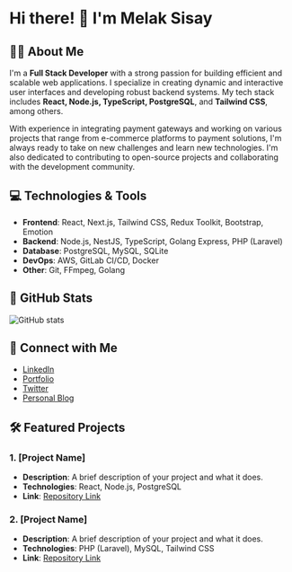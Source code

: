 # Hi there! 👋 I'm Melak Sisay

## 👨‍💻 About Me
I'm a **Full Stack Developer** with a strong passion for building efficient and scalable web applications. I specialize in creating dynamic and interactive user interfaces and developing robust backend systems. My tech stack includes **React, Node.js, TypeScript, PostgreSQL**, and **Tailwind CSS**, among others. 

With experience in integrating payment gateways and working on various projects that range from e-commerce platforms to payment solutions, I'm always ready to take on new challenges and learn new technologies. I'm also dedicated to contributing to open-source projects and collaborating with the development community.

## 💻 Technologies & Tools
- **Frontend**: React, Next.js, Tailwind CSS, Redux Toolkit, Bootstrap, Emotion
- **Backend**: Node.js, NestJS, TypeScript, Golang Express, PHP (Laravel)
- **Database**: PostgreSQL, MySQL, SQLite
- **DevOps**: AWS, GitLab CI/CD, Docker
- **Other**: Git, FFmpeg, Golang

## 🚀 GitHub Stats
![GitHub stats](https://github-readme-stats.vercel.app/api?username=your-username&show_icons=true&hide_title=true&hide_border=true&count_private=true&theme=radical)

## 🔗 Connect with Me
- [LinkedIn](https://www.linkedin.com/in/melake-sisay-ab6a3a105)
- [Portfolio](https://example.com)
- [Twitter](https://x.com/MelakeSisay)
- [Personal Blog](https://example.com)

## 🛠️ Featured Projects
### 1. **[Project Name]**
- **Description**: A brief description of your project and what it does.
- **Technologies**: React, Node.js, PostgreSQL
- **Link**: [Repository Link](https://github.com/your-username/project-name)

### 2. **[Project Name]**
- **Description**: A brief description of your project and what it does.
- **Technologies**: PHP (Laravel), MySQL, Tailwind CSS
- **Link**: [Repository Link](https://github.com/your-username/project-name)


<!--
**mel-ak/mel-ak** is a ✨ _special_ ✨ repository because its `README.md` (this file) appears on your GitHub profile.

Here are some ideas to get you started:

- 🔭 I’m currently working on ...
- 🌱 I’m currently learning ...
- 👯 I’m looking to collaborate on ...
- 🤔 I’m looking for help with ...
- 💬 Ask me about ...
- 📫 How to reach me: ...
- 😄 Pronouns: ...
- ⚡ Fun fact: ...
-->
